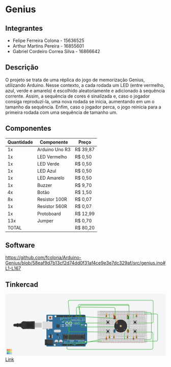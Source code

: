 # Genius

## Integrantes
- Felipe Ferreira Colona - 15636525
- Arthur Martins Pereira - 16855601
- Gabriel Cordeiro Correa Silva - 16866642

## Descrição
O projeto se trata de uma réplica do jogo de memorização Genius, utilizando Arduino. Nesse contexto, a cada rodada um LED (entre vermelho, azul, verde e amarelo) é escolhido aleatoriamente e adicionado à sequência corrente. Assim, a sequência de cores é sinalizada e, caso o jogador consiga reproduzí-la, uma nova rodada se inicia, aumentando em um o tamanho da sequência. Enfim, caso o jogador perca, o jogo reinicia para a primeira rodada com uma sequência de tamanho um.

## Componentes
| Quantidade      | Componente              | Preço                   |
| --------------- | ----------------------- | ----------------------- |
| 1x              | Arduino Uno R3          | R$ 39,87                |
| 1x              | LED Vermelho            | R$ 0,50                 |
| 1x              | LED Verde               | R$ 0,50                 |
| 1x              | LED Azul                | R$ 0,50                 |
| 1x              | LED Amarelo             | R$ 0,50                 |
| 1x              | Buzzer                  | R$ 9,70                 |
| 4x              | Botão                   | R$ 1,50                 |
| 8x              | Resistor 100R           | R$ 0,07                 |
| 1x              | Resistor 560R           | R$ 0,07                 |
| 1x              | Protoboard              | R$ 12,99                |
| 13x             | Jumper                  | R$ 0,70                 |
| TOTAL           |                         | R$ 80,20                |

## Software
https://github.com/fcolona/Arduino-Genius/blob/58eaf9d7b13cf2d74dd0f31af4ce9e3e7dc329af/src/genius.ino#L1-L167

## Tinkercad
![Tinkercad](imgs/tinkercad.png)
[Link](https://www.tinkercad.com/things/lvQODzRaBvZ-copy-of-fantastic-densor-kieran)
